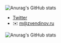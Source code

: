 ![Anurag's GitHub stats](http://github-profile-summary-cards.vercel.app/api/cards/profile-details?username=pastyrMisha&theme=tokyonight)

- [Twitter](https://twitter.com/pastyrMisha)
- ✉️ [m@zvendinov.ru](mailto:m@zvendinov.ru)


![Anurag's GitHub stats](https://github-readme-stats.vercel.app/api?username=pastyrMisha&show_icons=true&theme=tokyonight)
